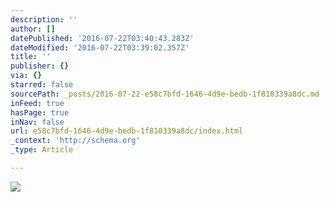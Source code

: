 ```yaml
---
description: ''
author: []
datePublished: '2016-07-22T03:40:43.283Z'
dateModified: '2016-07-22T03:39:02.357Z'
title: ''
publisher: {}
via: {}
starred: false
sourcePath: _posts/2016-07-22-e58c7bfd-1646-4d9e-bedb-1f810339a8dc.md
inFeed: true
hasPage: true
inNav: false
url: e58c7bfd-1646-4d9e-bedb-1f810339a8dc/index.html
_context: 'http://schema.org'
_type: Article

---
```

![](https://the-grid-user-content.s3-us-west-2.amazonaws.com/ac9fd499-0d7e-4c8f-8391-ad6c0d445e88.jpg)